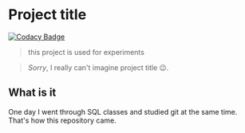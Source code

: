 # Project title

[![Codacy Badge](https://api.codacy.com/project/badge/Grade/18f2a6838fa040fb9da440a270792b9c)](https://www.codacy.com/manual/mezgoodle/SQL?utm_source=github.com&amp;utm_medium=referral&amp;utm_content=mezgoodle/SQL&amp;utm_campaign=Badge_Grade)

> this project is used for experiments

> *Sorry*, I really can't imagine project title 😉.

## What is it

One day I went through SQL classes and studied git at the same time. That's how this repository came. 
